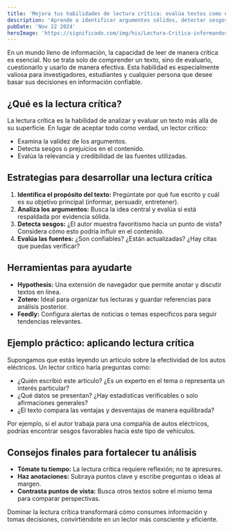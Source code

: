 ```yaml
---
title: 'Mejora tus habilidades de lectura crítica: evalúa textos como un experto'
description: 'Aprende a identificar argumentos sólidos, detectar sesgos y analizar la calidad de la información en cualquier texto o fuente que leas.'
pubDate: 'Nov 22 2024'
heroImage: 'https://significado.com/img/his/Lectura-Critica-informandose.jpg'
---
```


En un mundo lleno de información, la capacidad de leer de manera crítica es esencial. No se trata solo de comprender un texto, sino de evaluarlo, cuestionarlo y usarlo de manera efectiva. Esta habilidad es especialmente valiosa para investigadores, estudiantes y cualquier persona que desee basar sus decisiones en información confiable.

## ¿Qué es la lectura crítica?

La lectura crítica es la habilidad de analizar y evaluar un texto más allá de su superficie. En lugar de aceptar todo como verdad, un lector crítico:

- Examina la validez de los argumentos.  
- Detecta sesgos o prejuicios en el contenido.  
- Evalúa la relevancia y credibilidad de las fuentes utilizadas.

## Estrategias para desarrollar una lectura crítica

1. **Identifica el propósito del texto:** Pregúntate por qué fue escrito y cuál es su objetivo principal (informar, persuadir, entretener).  
2. **Analiza los argumentos:** Busca la idea central y evalúa si está respaldada por evidencia sólida.  
3. **Detecta sesgos:** ¿El autor muestra favoritismo hacia un punto de vista? Considera cómo esto podría influir en el contenido.  
4. **Evalúa las fuentes:** ¿Son confiables? ¿Están actualizadas? ¿Hay citas que puedas verificar?  

## Herramientas para ayudarte

- **Hypothesis:** Una extensión de navegador que permite anotar y discutir textos en línea.  
- **Zotero:** Ideal para organizar tus lecturas y guardar referencias para análisis posterior.  
- **Feedly:** Configura alertas de noticias o temas específicos para seguir tendencias relevantes.  

## Ejemplo práctico: aplicando lectura crítica

Supongamos que estás leyendo un artículo sobre la efectividad de los autos eléctricos. Un lector crítico haría preguntas como:

- ¿Quién escribió este artículo? ¿Es un experto en el tema o representa un interés particular?  
- ¿Qué datos se presentan? ¿Hay estadísticas verificables o solo afirmaciones generales?  
- ¿El texto compara las ventajas y desventajas de manera equilibrada?  

Por ejemplo, si el autor trabaja para una compañía de autos eléctricos, podrías encontrar sesgos favorables hacia este tipo de vehículos.

## Consejos finales para fortalecer tu análisis

- **Tómate tu tiempo:** La lectura crítica requiere reflexión; no te apresures.  
- **Haz anotaciones:** Subraya puntos clave y escribe preguntas o ideas al margen.  
- **Contrasta puntos de vista:** Busca otros textos sobre el mismo tema para comparar perspectivas.  

Dominar la lectura crítica transformará cómo consumes información y tomas decisiones, convirtiéndote en un lector más consciente y eficiente.
